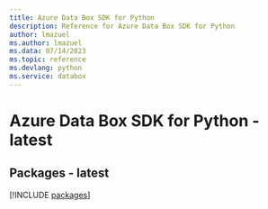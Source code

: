 ```yaml
---
title: Azure Data Box SDK for Python
description: Reference for Azure Data Box SDK for Python
author: lmazuel
ms.author: lmazuel
ms.data: 07/14/2023
ms.topic: reference
ms.devlang: python
ms.service: databox
---
```

# Azure Data Box SDK for Python - latest
## Packages - latest
[!INCLUDE [packages](data-box-index.md)]